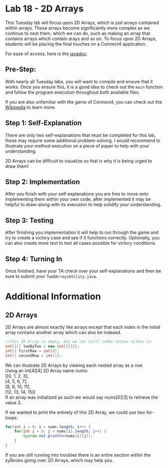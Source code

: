 # Lab 18 - 2D Arrays
This Tuesday lab will focus upon 2D Arrays, which is just arrays contained within arrays. These arrays become significantly more complex as we continue to nest them, which we can do, such as making an array that contains arrays which contain arays and so on. To focus upon 2D Arrays, students will be placing the final touches on a Connect4 application.

For ease of access, here is the [javadoc](https://www.cs.colostate.edu/~cs163/javadoc/lab18/package-summary.html).

## Pre-Step:
With nearly all Tuesday labs, you will want to compile and ensure that it works. Once you ensure this, it is a good idea to check out the `main` function and follow the program execution throughout both available files.

If you are also unfamiliar with the game of Connect4, you can check out the [Wikipedia](https://en.wikipedia.org/wiki/Connect_Four) to learn more.

## Step 1: Self-Explanation
There are only two self-explanations that must be completed for this lab, these may require some additional problem-solving. I would recommend to illustrate your method execution on a piece of paper to help with your understanding. 

2D Arrays can be difficult to visualize so that is why it is being urged to draw them!

## Step 2: Implementation
After you finish with your self-explanations you are free to move onto implementing them within your own code, after implemented it may be helpful to draw-along with its execution to help solidify your understanding.

## Step 3: Testing
After finishing you implementation it will help to run through the game and try to create a victory case and see if it functions correctly. Optionally, you can also create more test to test all cases possible for victory conditions.

## Step 4: Turning In
Once finished, have your TA check over your self-explanations and then be sure to submit your `TwoDArraysUtility.java`.

# Additional Information
## 2D Arrays
2D Arrays are almost exactly like arrays except that each index in the initial array contains another array which can also be indexed.
``` java
//This 2D Array is empty, but we can still index values within it.
int[][] twoByTwo = new int[2][2];
int[] firstRow = int[0];
int[] secondRow = int[1];
```
 
We can illustrate 2D Arrays by viewing each nested array as a row. \
Using an int[4][4] 2D Array name nums: \
[[0, 1, 2, 3],\
[4, 5, 6, 7],\
[8, 9, 10, 11],\
[12, 13, 14, 15]] \
If an array was initialized as such we would say nums[0][3] to retrieve the value 3.

If we wanted to print the entirety of this 2D Array, we could use two for-loops:
``` java
for(int i = 0; i < nums.length; i++) {
    for(int j = 0; j < nums[i].length; j++) {
        System.out.println(nums[i][j]);
    }
}
```

If you are still running into troubles there is an entire section within the zyBooks going over 2D Arrays, which may help you.
